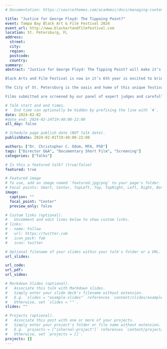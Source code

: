 ```yaml
---
# Documentation: https://sourcethemes.com/academic/docs/managing-content/

title: "Justice for George Floyd: The Tippoing Point?"
event: Tampa Bay Black Art & Film Festival 2024
event_url: http://www.blackartandfilmfestival.com
location: St. Petersburg, FL
address:
  street:
  city:
  region:
  postcode:
  country:
summary:
abstract: "Justice for George Floyd: The Tipping Point? will make it’s world premiere screening at the Tampa Bay Black Art & Film Festival in St. Petersburg, FL February 23 – 25, 2024.

Black Arts and Film Festival is now in it’s 6th year is excited to bring 4 days of festivities surrounding the independent arts and culture community. 

The City of St. Petersburg is the oasis and home of this unique festival. Beautiful, year-round warm weather, pristine waterfronts that canvas its downtown scenery, real beaches that look just like the postcards, Restaurants, and shops that make it the perfect to host this festival experience. Attendees will be enthralled with what this festival has to offer from our Virtual and Socially Distant Networking Mixers at some of the premier downtown hotspots, To our (DIY) Do it Yourself Workshops and Panel Discussions that are designed to help enhance the creative works of Black and African-American filmmakers both near and far, conducted by top professionals in the Bay Area just to name of few things happening over the course of this magical week/weekend.

Films submitted are screened by our panel of expert judges and carefully selected to be presented on the big screen at Highly respected historic screening venues in the city."

# Talk start and end times.
#   End time can optionally be hidden by prefixing the line with `#`.
date: 2024-02-02
#date_end: 2024-02-24T19:40:00-22:00
all_day: false

# Schedule page publish date (NOT talk date).
publishDate: 2024-02-01T19:40:00-22:00

authors: ["Dr. Christopher C. Odom, MFA, PhD"]
tags: ["Director Q&A", "Documentary Short Film", "Screening"]
categories: ["Talks"]

# Is this a featured talk? (true/false)
featured: true

# Featured image
# To use, add an image named `featured.jpg/png` to your page's folder.
# Focal points: Smart, Center, TopLeft, Top, TopRight, Left, Right, BottomLeft, Bottom, BottomRight.
image:
  caption: ""
  focal_point: "Center"
  preview_only: false

# Custom links (optional).
#   Uncomment and edit lines below to show custom links.
# links:
# - name: Follow
#   url: https://twitter.com
#   icon_pack: fab
#   icon: twitter

# Optional filename of your slides within your talk's folder or a URL.
url_slides:

url_code:
url_pdf:
url_video:

# Markdown Slides (optional).
#   Associate this talk with Markdown slides.
#   Simply enter your slide deck's filename without extension.
#   E.g. `slides = "example-slides"` references `content/slides/example-slides.md`.
#   Otherwise, set `slides = ""`.
slides: ""

# Projects (optional).
#   Associate this post with one or more of your projects.
#   Simply enter your project's folder or file name without extension.
#   E.g. `projects = ["internal-project"]` references `content/project/deep-learning/index.md`.
#   Otherwise, set `projects = []`.
projects: []
---
```


